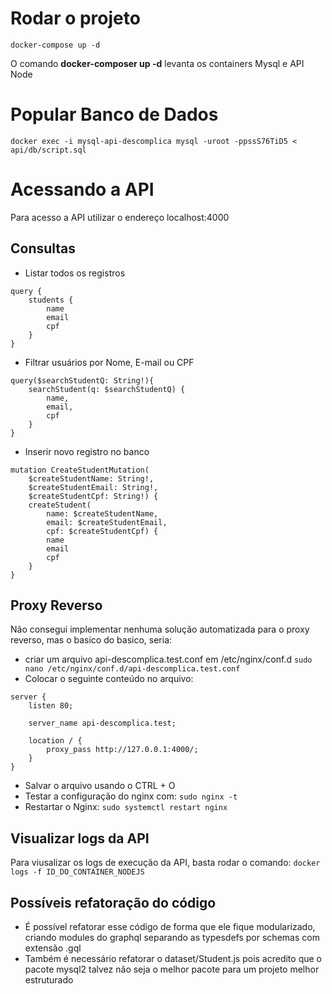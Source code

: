 # Rodar o projeto
```docker-compose up -d```

O comando **docker-composer up -d** levanta os containers Mysql e API Node

# Popular Banco de Dados
```docker exec -i mysql-api-descomplica mysql -uroot -ppssS76TiD5 < api/db/script.sql```


# Acessando a API
Para acesso a API utilizar o endereço localhost:4000

## Consultas
* Listar todos os registros
```
query {
    students {
        name
        email
        cpf
    }
}
```
* Filtrar usuários por Nome, E-mail ou CPF
```
query($searchStudentQ: String!){
    searchStudent(q: $searchStudentQ) {
        name,
        email,
        cpf
    }
}
```
* Inserir novo registro no banco
```
mutation CreateStudentMutation(
    $createStudentName: String!, 
    $createStudentEmail: String!, 
    $createStudentCpf: String!) {
    createStudent(
        name: $createStudentName, 
        email: $createStudentEmail, 
        cpf: $createStudentCpf) {
        name
        email
        cpf
    }
}
```

## Proxy Reverso
Não consegui implementar nenhuma solução automatizada para o proxy reverso, mas o basico do basico, seria:
* criar um arquivo api-descomplica.test.conf em /etc/nginx/conf.d
```sudo nano /etc/nginx/conf.d/api-descomplica.test.conf```
* Colocar o seguinte conteúdo no arquivo:
```
server {
    listen 80;

    server_name api-descomplica.test;

    location / {
        proxy_pass http://127.0.0.1:4000/;
    }
}
```
* Salvar o arquivo usando o CTRL + O
* Testar a configuração do nginx com:
``sudo nginx -t``
* Restartar o Nginx:
```sudo systemctl restart nginx```

## Visualizar logs da API
Para viusalizar os logs de execução da API, basta rodar o comando:
```docker logs -f ID_DO_CONTAINER_NODEJS```

## Possíveis refatoração do código
* É possível refatorar esse código de forma que ele fique modularizado, criando modules do graphql separando as typesdefs por schemas com extensão .gql
* Também é necessário refatorar o dataset/Student.js pois acredito que o pacote mysql2 talvez não seja o melhor pacote para um projeto melhor estruturado
